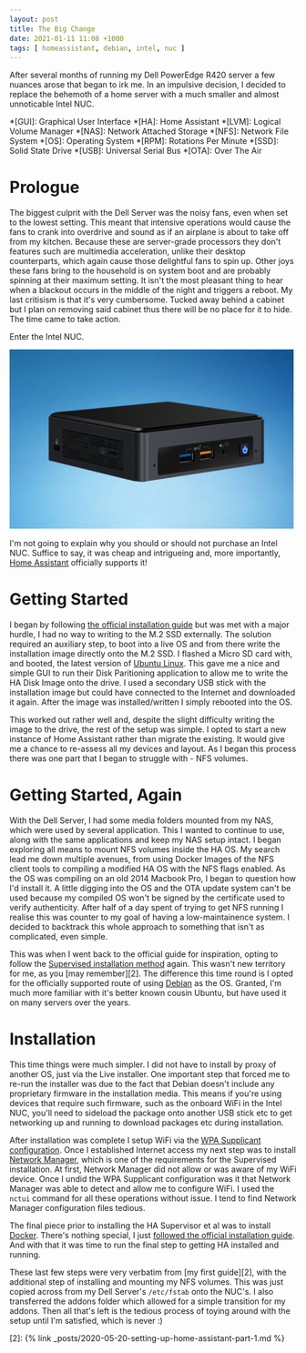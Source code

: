 ```yaml
---
layout: post
title: The Big Change
date: 2021-01-11 11:08 +1000
tags: [ homeassistant, debian, intel, nuc ]
---
```


After several months of running my Dell PowerEdge R420 server a few nuances
arose that began to irk me. In an impulsive decision, I decided to replace the
behemoth of a home server with a much smaller and almost unnoticable Intel NUC.

*[GUI]: Graphical User Interface
*[HA]: Home Assistant
*[LVM]: Logical Volume Manager
*[NAS]: Network Attached Storage
*[NFS]: Network File System
*[OS]: Operating System
*[RPM]: Rotations Per Minute
*[SSD]: Solid State Drive
*[USB]: Universal Serial Bus
*[OTA]: Over The Air

# Prologue

The biggest culprit with the Dell Server was the noisy fans, even when set to
the lowest setting. This meant that intensive operations would cause the fans to
crank into overdrive and sound as if an airplane is about to take off from my
kitchen. Because these are server-grade processors they don't features such are
multimedia acceleration, unlike their desktop counterparts, which again cause
those delightful fans to spin up. Other joys these fans bring to the household
is on system boot and are probably spinning at their maximum setting. It isn't
the most pleasant thing to hear when a blackout occurs in the middle of the
night and triggers a reboot. My last critisism is that it's very cumbersome.
Tucked away behind a cabinet but I plan on removing said cabinet thus there will
be no place for it to hide. The time came to take action.

Enter the Intel NUC.

![Intel NUC](/assets/images/intel-nuc.png)

I'm not going to explain why you should or should not purchase an Intel NUC.
Suffice to say, it was cheap and intrigueing and, more importantly, [Home
Assistant][1] officially supports it!

# Getting Started

I began by following [the official installation
guide](https://www.home-assistant.io/hassio/installation/) but was met with a
major hurdle, I had no way to writing to the M.2 SSD externally. The solution
required an auxiliary step, to boot into a live OS and from there write the
installation image directly onto the M.2 SSD. I flashed a Micro SD card with,
and booted, the latest version of [Ubuntu Linux](https://ubuntu.com). This gave
me a nice and simple GUI to run their Disk Paritioning application to allow me
to write the HA Disk Image onto the drive. I used a secondary USB stick with the
installation image but could have connected to the Internet and downloaded it
again. After the image was installed/written I simply rebooted into the OS.

This worked out rather well and, despite the slight difficulty writing the image
to the drive, the rest of the setup was simple. I opted to start a new instance
of Home Assistant rather than migrate the existing. It would give me a chance to
re-assess all my devices and layout. As I began this process there was one part
that I began to struggle with - NFS volumes.

# Getting Started, Again

With the Dell Server, I had some media folders mounted from my NAS, which were
used by several application. This I wanted to continue to use, along with the
same applications and keep my NAS setup intact. I began exploring all means to
mount NFS volumes inside the HA OS. My search lead me down multiple avenues,
from using Docker Images of the NFS client tools to compiling a modified HA OS
with the NFS flags enabled. As the OS was compiling on an old 2014 Macbook Pro,
I began to question how I'd install it. A little digging into the OS and the OTA
update system can't be used because my compiled OS won't be signed by the
certificate used to verify authenticity. After half of a day spent of trying to
get NFS running I realise this was counter to my goal of having a
low-maintainence system. I decided to backtrack this whole approach to something
that isn't as complicated, even simple.

This was when I went back to the official guide for inspiration, opting to
follow the [Supervised installation
method](https://github.com/home-assistant/supervised-installer) again. This
wasn't new territory for me, as you [may remember][2]. The difference this
time round is I opted for the officially supported route of using
[Debian](https://www.debian.org) as the OS. Granted, I'm much more familiar with
it's better known cousin Ubuntu, but have used it on many servers over the
years.

# Installation

This time things were much simpler. I did not have to install by proxy of
another OS, just via the Live installer. One important step that forced me to
re-run the installer was due to the fact that Debian doesn't include any
proprietary firmware in the installation media. This means if you're using
devices that require such firmware, such as the onboard WiFi in the Intel NUC,
you'll need to sideload the package onto another USB stick etc to get networking
up and running to download packages etc during installation.

After installation was complete I setup WiFi via the [WPA Supplicant
configuration](https://manpages.debian.org/unstable/wpasupplicant/wpa_supplicant.8.en.html).
Once I established Internet access my next step was to install [Network
Manager](https://wiki.gnome.org/Projects/NetworkManager), which is one of the
requirements for the Supervised installation. At first, Network Manager did not
allow or was aware of my WiFi device. Once I undid the WPA Supplicant
configuration was it that Network Manager was able to detect and allow me to
configure WiFi. I used the `nctui` command for all these operations without
issue. I tend to find Network Manager configuration files tedious.

The final piece prior to installing the HA Supervisor et al was to install
[Docker](https://docker.com). There's nothing special, I just [followed the
official installation guide](https://docs.docker.com/engine/install/debian/).
And with that it was time to run the final step to getting HA installed and
running.

These last few steps were very verbatim from [my first guide][2], with the
additional step of installing and mounting my NFS volumes. This was just copied
across from my Dell Server's `/etc/fstab` onto the NUC's. I also transferred
the addons folder which allowed for a simple transition for my addons. Then all
that's left is the tedious process of toying around with the setup until I'm
satisfied, which is never :)


[1]: https://www.homeassistant-assistant.io "Home Assistant"
[2]: {% link _posts/2020-05-20-setting-up-home-assistant-part-1.md %}
